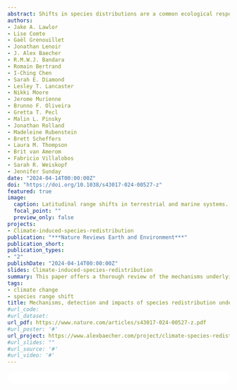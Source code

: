 ```yaml
---
abstract: Shifts in species distributions are a common ecological response to climate change, and global temperature rise is often hypothesized as the primary driver. However, the directions and rates of distribution shifts are highly variable across species, systems and studies, complicating efforts to manage and anticipate biodiversity responses to anthropogenic change. In this Review, we summarize approaches to documenting species range shifts, discuss why observed range shifts often do not match our expectations, and explore the impacts of species range shifts on nature and society. The majority (59%) of documented range shifts are directionally consistent with climate change, based on the BioShifts database of range shift observations. However, many observed species have not shifted or have shifted in directions opposite to temperature-based expectations. These lagging or expectation-contrary shifts might be explained by additional biotic or abiotic factors driving range shifts, including additional non-temperature climatic drivers, habitat characteristics and species interactions, which are not normally considered in range shift documentations. Understanding and managing range shifts will require increasing and connecting observational biological data, generalizing range shift patterns across systems and predicting shifts at management-relevant timescales.
authors:
- Jake A. Lawlor
- Lise Comte
- Gaël Grenouillet
- Jonathan Lenoir
- J. Alex Baecher
- R.M.W.J. Bandara
- Romain Bertrand
- I-Ching Chen
- Sarah E. Diamond
- Lesley T. Lancaster
- Nikki Moore
- Jerome Murienne
- Brunno F. Oliveira
- Gretta T. Pecl
- Malin L. Pinsky
- Jonathan Rolland
- Madeleine Rubenstein
- Brett Scheffers
- Laura M. Thompson
- Brit van Amerom
- Fabricio Villalobos
- Sarah R. Weiskopf
- Jennifer Sunday
date: "2024-04-14T00:00:00Z"
doi: "https://doi.org/10.1038/s43017-024-00527-z"
featured: true
image:
  caption: Latitudinal range shifts in terrestrial and marine systems.
  focal_point: ""
  preview_only: false
projects:
- Climate-induced-species-redistribution
publication: "***Nature Reviews Earth and Environment***"
publication_short:
publication_types:
- "2"
publishDate: "2024-04-14T00:00:00Z"
slides: Climate-induced-species-redistribution
summary: This paper offers a thorough review of the mechanisms underlying species range shifts, how shifts are detected, and the impacts of range shifts on biodiversity more broadly. 
tags:
- climate change
- species range shift
title: Mechanisms, detection and impacts of species redistribution under climate change
#url_code: 
#url_dataset: 
url_pdf: https://www.nature.com/articles/s43017-024-00527-z.pdf
#url_poster: '#'
url_project: https://www.alexbaecher.com/project/climate-species-redistribution/
#url_slides: ""
#url_source: '#'
#url_video: '#'
---
```


<html>
  <style>
    section {
        background: white;
        color: black;
        border-radius: 1em;
        padding: 1em;
        left: 50% }
    #inner {
        display: inline-block;
        display: flex;
        align-items: center;
        justify-content: center }
  </style>
  <section>
    <div id="inner">
      <script type='text/javascript' src='https://d1bxh8uas1mnw7.cloudfront.net/assets/embed.js'></script>
        <span style="float:left"; 
          class="__dimensions_badge_embed__" 
          data-doi="10.1038/s43017-024-00527-z" 
          data-hide-zero-citations="true" 
          data-legend="always">
        </span>
      <script async src="https://badge.dimensions.ai/badge.js" charset="utf-8"></script>
        <div  style="float:right"; 
          data-link-target="_blank" 
          data-badge-details="right" 
          data-badge-type="medium-donut"
          data-doi="10.1038/s43017-024-00527-z"   
          data-condensed="true" 
          data-hide-no-mentions="true" 
          class="altmetric-embed">
        </div>
  </section>

